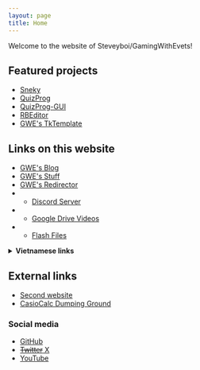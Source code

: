 ```yaml
---
layout: page
title: Home
---
```


Welcome to the website of Steveyboi/GamingWithEvets!

## Featured projects
- [Sneky](https://github.com/gamingwithevets/sneky)
- [QuizProg](https://github.com/gamingwithevets/quizprog)
- [QuizProg-GUI](https://github.com/gamingwithevets/quizprog-gui)
- [RBEditor](https://github.com/gamingwithevets/rbeditor)
- [GWE's TkTemplate](https://github.com/gamingwithevets/tktemplate)

## Links on this website
- [GWE's Blog](/blog)
- [GWE's Stuff](/stuff)
- [GWE's Redirector](/redirector)
- - [Discord Server](/redirector/discord.html)
- - [Google Drive Videos](/redirector/newvideos.html)
- - [Flash Files](/redirector/flashdl.html)

<details>
<summary><b>Vietnamese links</b></summary><br>
  <ul>
    <li><a href="/thu-vien-ma-tran">Thư Viện Ma Trận</a></li>
    <li><a href="/just-the-docs-template-vn">Just the Docs Template [VN]</a></li>
    <li><a href="/redirector/compform_vi.html">Cách Bạn Dùng Máy Tính + Về Gà rên ahhhhh</a></li>
    <li><a href="/thu-vien-ma-tran">Hỏi Ngu cho QuizProg</a></li>
  </ul>
</details>

## External links
- [Second website](https://gwe.42web.io)
- [CasioCalc Dumping Ground](https://casiocalc.github.io)

### Social media
- [GitHub](https://github.com/gamingwithevets)
- [~~Twitter~~ X](https://twitter.com/GamingWithEvets)
- [YouTube](https://youtube.com/@gamingwithevets)
